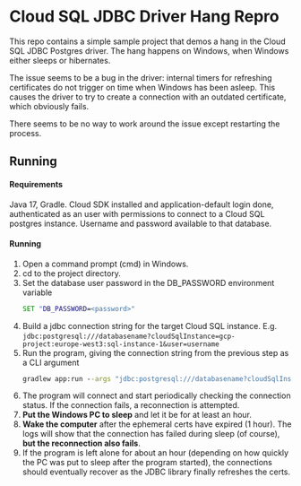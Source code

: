 # Cloud SQL JDBC Driver Hang Repro

This repo contains a simple sample project that demos a hang in the Cloud SQL JDBC Postgres driver.
The hang happens on Windows, when Windows either sleeps or hibernates.

The issue seems to be a bug in the driver: internal timers for refreshing certificates do not trigger
on time when Windows has been asleep. This causes the driver to try to create a connection with an outdated certificate, which obviously fails.

There seems to be no way to work around the issue except restarting the process.

## Running

#### Requirements
Java 17, Gradle. Cloud SDK installed and application-default login done, authenticated as an user with permissions to connect to a Cloud SQL postgres instance. Username and password available to that database.

#### Running

1. Open a command prompt (cmd) in Windows. 
1. cd to the project directory.
1. Set the database user password in the DB_PASSWORD environment variable
   ```cmd
   SET "DB_PASSWORD=<password>"
   ```
1. Build a jdbc connection string for the target Cloud SQL instance. E.g. `jdbc:postgresql:///databasename?cloudSqlInstance=gcp-project:europe-west3:sql-instance-1&user=username`
1. Run the program, giving the connection string from the previous step as a CLI argument
   ```cmd
   gradlew app:run --args "jdbc:postgresql:///databasename?cloudSqlInstance=gcp-project:europe-west3:sql-instance-1&user=username"
   ```
1. The program will connect and start periodically checking the connection status. If the connection fails, a reconnection is attempted.
1. **Put the Windows PC to sleep** and let it be for at least an hour.
1. **Wake the computer** after the ephemeral certs have expired (1 hour). The logs will show that the connection has failed during sleep (of course), **but the reconnection also fails**.
1. If the program is left alone for about an hour (depending on how quickly the PC was put to sleep after the program started), the connections should eventually recover as the JDBC library finally refreshes the certs.

